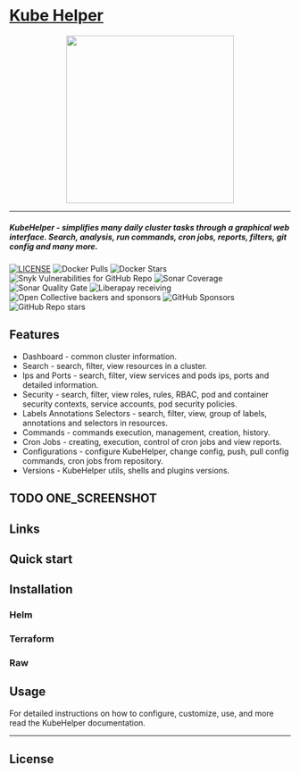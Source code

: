 # [Kube Helper](https://github.com/KubeHelper/kubehelper)  

<p align="center">
  <img src="https://github.com/KubeHelper/kubehelper/blob/develop/src/main/resources/web/img/kube-helper-512.png" width="300" />
</p>
 
---       
##### KubeHelper - simplifies many daily cluster tasks through a graphical web interface. Search, analysis, run commands, cron jobs, reports, filters, git config and many more.     

[![LICENSE](https://img.shields.io/badge/license-GNU%20v3-green)](https://github.com/KubeHelper/kubehelper/blob/master/LICENSE)
![Docker Pulls](https://img.shields.io/docker/pulls/hirotakakato/alpine-glibc)
![Docker Stars](https://img.shields.io/docker/stars/hirotakakato/alpine-glibc)
![Snyk Vulnerabilities for GitHub Repo](https://img.shields.io/snyk/vulnerabilities/github/JWebDev/kube-test)
![Sonar Coverage](https://img.shields.io/sonar/coverage/kubehelper?server=https%3A%2F%2Fsonarcloud.io)
![Sonar Quality Gate](https://img.shields.io/sonar/quality_gate/kubehelper?server=https%3A%2F%2Fsonarcloud.io)
![Liberapay receiving](https://img.shields.io/liberapay/receives/kubehelper)
![Open Collective backers and sponsors](https://img.shields.io/opencollective/all/kubehelper)
![GitHub Sponsors](https://img.shields.io/github/sponsors/kubehelper?style=social)
![GitHub Repo stars](https://img.shields.io/github/stars/KubeHelper/kubehelper?style=social)

## Features

* Dashboard - common cluster information.
* Search - search, filter, view resources in a cluster.
* Ips and Ports - search, filter, view services and pods ips, ports and detailed information.
* Security - search, filter, view roles, rules, RBAC, pod and container security contexts, service accounts, pod security policies.
* Labels Annotations Selectors - search, filter, view, group of labels, annotations and selectors in resources.
* Commands - commands execution, management, creation, history.
* Cron Jobs - creating, execution, control of cron jobs and view reports.
* Configurations - configure KubeHelper, change config, push, pull config commands, cron jobs from repository.
* Versions - KubeHelper utils, shells and plugins versions.
   

## TODO ONE_SCREENSHOT

## Links
              
## Quick start

## Installation 
### Helm
### Terraform
### Raw

                                                                                                                       
## Usage
For detailed instructions on how to configure, customize, use, and more read the KubeHelper documentation.

---
## License

